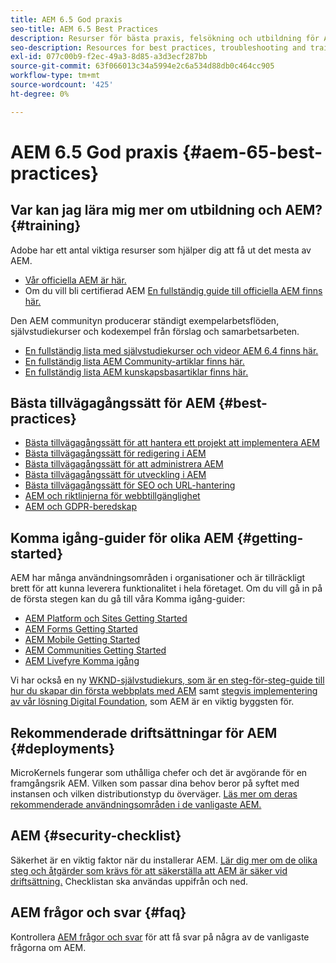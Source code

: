 ```yaml
---
title: AEM 6.5 God praxis
seo-title: AEM 6.5 Best Practices
description: Resurser för bästa praxis, felsökning och utbildning för AEM 6.5
seo-description: Resources for best practices, troubleshooting and training for AEM 6.5
exl-id: 077c00b9-f2ec-49a3-8d85-a3d3ecf287bb
source-git-commit: 63f066013c34a5994e2c6a534d88db0c464cc905
workflow-type: tm+mt
source-wordcount: '425'
ht-degree: 0%

---
```


# AEM 6.5 God praxis {#aem-65-best-practices}

## Var kan jag lära mig mer om utbildning och AEM? {#training}

Adobe har ett antal viktiga resurser som hjälper dig att få ut det mesta av AEM.

* [Vår officiella AEM är här.](https://training.adobe.com/training/current-courses.html#solution=adobeExperienceManager&amp;p=1)
* Om du vill bli certifierad AEM [En fullständig guide till officiella AEM finns här.](https://training.adobe.com/certification/exams.html#p=1&amp;solution=adobeExperienceManager)

Den AEM communityn producerar ständigt exempelarbetsflöden, självstudiekurser och kodexempel från förslag och samarbetsarbeten.

* [En fullständig lista med självstudiekurser och videor AEM 6.4 finns här.](https://helpx.adobe.com/experience-manager/kt/index/aem-6-5-videos.html)
* [En fullständig lista AEM Community-artiklar finns här.](https://helpx.adobe.com/experience-manager/topics/how-to.html)
* [En fullständig lista AEM kunskapsbasartiklar finns här.](https://helpx.adobe.com/experience-manager/kb/index/full_kb_list.html)

## Bästa tillvägagångssätt för AEM {#best-practices}

* [Bästa tillvägagångssätt för att hantera ett projekt att implementera AEM](/help/managing/best-practices.md)
* [Bästa tillvägagångssätt för redigering i AEM](/help/sites-authoring/best-practices.md)
* [Bästa tillvägagångssätt för att administrera AEM](/help/sites-administering/administer-best-practices.md)
* [Bästa tillvägagångssätt för utveckling i AEM](/help/sites-developing/best-practices.md)
* [Bästa tillvägagångssätt för SEO och URL-hantering](/help/managing/seo-and-url-management.md)
* [AEM och riktlinjerna för webbtillgänglighet](/help/managing/web-accessibility.md)
* [AEM och GDPR-beredskap](/help/managing/data-protection-and-privacy.md)

## Komma igång-guider för olika AEM {#getting-started}

AEM har många användningsområden i organisationer och är tillräckligt brett för att kunna leverera funktionalitet i hela företaget. Om du vill gå in på de första stegen kan du gå till våra Komma igång-guider:

* [AEM Platform och Sites Getting Started](/help/sites-deploying/deploy.md#getting-started)
* [AEM Forms Getting Started](/help/forms/using/introduction-aem-forms.md)
* [AEM Mobile Getting Started](/help/mobile/getting-started-aem-mobile.md)
* [AEM Communities Getting Started](/help/communities/getting-started.md)
* [AEM Livefyre Komma igång](https://answers.livefyre.com/developers/getting-started/)

Vi har också en ny [WKND-självstudiekurs, som är en steg-för-steg-guide till hur du skapar din första webbplats med AEM](https://experienceleague.adobe.com/docs/experience-manager-learn/getting-started-wknd-tutorial-develop/overview.html) samt [stegvis implementering av vår lösning Digital Foundation](https://helpx.adobe.com/marketing-cloud/how-to/digital-foundation.html), som AEM är en viktig byggsten för.

## Rekommenderade driftsättningar för AEM {#deployments}

MicroKernels fungerar som uthålliga chefer och det är avgörande för en framgångsrik AEM. Vilken som passar dina behov beror på syftet med instansen och vilken distributionstyp du överväger. [Läs mer om deras rekommenderade användningsområden i de vanligaste AEM.](/help/sites-deploying/recommended-deploys.md)

## AEM {#security-checklist}

Säkerhet är en viktig faktor när du installerar AEM. [Lär dig mer om de olika steg och åtgärder som krävs för att säkerställa att AEM är säker vid driftsättning.](/help/sites-administering/security-checklist.md) Checklistan ska användas uppifrån och ned.

## AEM frågor och svar {#faq}

Kontrollera [AEM frågor och svar](/help/sites-administering/aem-faqs.md) för att få svar på några av de vanligaste frågorna om AEM.
